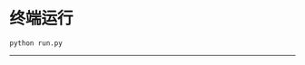 # 终端运行

```shell
python run.py
```
*****************************************************************************************************************************************************************************************************************************************************************************************************************************************************************************************************************************************************************************************************************************************************************************************************************************************************************************************************************